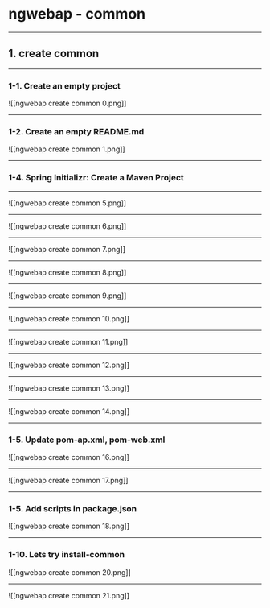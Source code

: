 # ngwebap - common

---

## 1. create common

---

### 1-1. Create an empty project

![[ngwebap create common 0.png]]

---

### 1-2. Create an empty README.md

![[ngwebap create common 1.png]]

---

### 1-4. Spring Initializr: Create a Maven Project

---

![[ngwebap create common 5.png]]

---

![[ngwebap create common 6.png]]

---

![[ngwebap create common 7.png]]

---

![[ngwebap create common 8.png]]

---

![[ngwebap create common 9.png]]

---

![[ngwebap create common 10.png]]

---

![[ngwebap create common 11.png]]

---

![[ngwebap create common 12.png]]

---

![[ngwebap create common 13.png]]

---

![[ngwebap create common 14.png]]

---

### 1-5. Update pom-ap.xml, pom-web.xml

![[ngwebap create common 16.png]]

---

![[ngwebap create common 17.png]]

---

### 1-5. Add scripts in package.json

![[ngwebap create common 18.png]]

---

### 1-10. Lets try install-common

![[ngwebap create common 20.png]]

---

![[ngwebap create common 21.png]]
